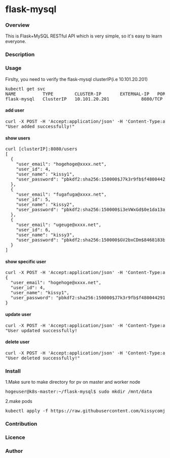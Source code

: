 # flask-mysql
### Overview
This is Flask+MySQL RESTful API which is very simple, so it's easy to learn everyone.
### Description
### Usage
Firslty, you need to verify the flask-mysql clusterIP(i.e 10.101.20.201)
<pre>kubectl get svc
NAME          TYPE        CLUSTER-IP       EXTERNAL-IP   PORT(S)          AGE
flask-mysql   ClusterIP   10.101.20.201    <none>        8080/TCP         79s
</pre>

#### add user
<pre>
curl -X POST -H 'Accept:application/json' -H 'Content-Type:application/json' -d  '{"email":"hogehoge@xxxx.net","name":"kissy1","pwd":"secret1"}' [clusterIP]:8080/add
"User added successfully!"</pre>

#### show users
<pre>
curl [clusterIP]:8080/users
[
  {
    "user_email": "hogehoge@xxxx.net", 
    "user_id": 4, 
    "user_name": "kissy1", 
    "user_password": "pbkdf2:sha256:150000$J7k3r9fb$f48004429125b53e17612b9d38e7e8fb3f837d69ad3c550453857abb38d33c79"
  }, 
  {
    "user_email": "fugafuga@xxxx.net", 
    "user_id": 5, 
    "user_name": "kissy2", 
    "user_password": "pbkdf2:sha256:150000$i3eVWxGd$0e1da13a18cee90719e71812e363412089f5704574bb60efb4d30c5f9f673159"
  }, 
  {
    "user_email": "ugeuge@xxxx.net", 
    "user_id": 6, 
    "user_name": "kissy3", 
    "user_password": "pbkdf2:sha256:150000$GV2bxCDm$8468183bb39635c647a5a920777f9b0a7ec817ce5090a863d733315a1fd5b9a0"
  }
]
</pre>

#### show specific user
<pre>
curl -X POST -H 'Accept:application/json' -H 'Content-Type:application/json' -d '{"user_id":"4"}' [clusterIP]:8080/user
{
  "user_email": "hogehoge@xxxx.net", 
  "user_id": 4, 
  "user_name": "kissy1", 
  "user_password": "pbkdf2:sha256:150000$J7k3r9fb$f48004429125b53e17612b9d38e7e8fb3f837d69ad3c550453857abb38d33c79"
}
</pre>

#### update user
<pre>
curl -X POST -H 'Accept:application/json' -H 'Content-Type:application/json' -d  '{"user_id":"4","email":"ukiuki@xxxx.net","name":"kissy4","pwd":"secret4"}' [clusterIP]:8080/update
"User updated successfully!</pre>

#### delete user
<pre>
curl -X POST -H 'Accept:application/json' -H 'Content-Type:application/json' -d '{"user_id":"3"}' [clusterIP]:8080/delete
"User deleted successfully!"</pre>

### Install
1.Make sure to make directory for pv on master and worker node
<pre>hogeuser@k8s-master:~/flask-mysql$ sudo mkdir /mnt/data</pre>
2.make pods
<pre>kubectl apply -f https://raw.githubusercontent.com/kissycomjp/flask-mysql/master/k8s-yaml/flask-mysql.yaml</pre>

### Contribution
### Licence
### Author
